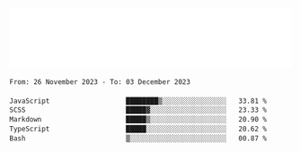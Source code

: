 [![](./hello.svg)](https://blog.yrobot.top?ref=github-yrobot)

<!--START_SECTION:waka-->

```txt
From: 26 November 2023 - To: 03 December 2023

JavaScript                   ████████▒░░░░░░░░░░░░░░░░   33.81 %
SCSS                         █████▓░░░░░░░░░░░░░░░░░░░   23.33 %
Markdown                     █████▒░░░░░░░░░░░░░░░░░░░   20.90 %
TypeScript                   █████░░░░░░░░░░░░░░░░░░░░   20.62 %
Bash                         ▒░░░░░░░░░░░░░░░░░░░░░░░░   00.87 %
```

<!--END_SECTION:waka-->
